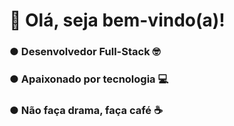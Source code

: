 <H1>🤖 Olá, seja bem-vindo(a)!</H1>
<div>
  <div width="50%">
    <H3>● Desenvolvedor Full-Stack 🤓</H3>
    <H3>● Apaixonado por tecnologia 💻</H3>
    <H3>● Não faça drama, faça café ☕</H3>
  </div>
  <img src"https://media.tenor.com/images/1c44ea89efe8f2bfe44e6a0d3bf8051f/tenor.gif" />
</div>
